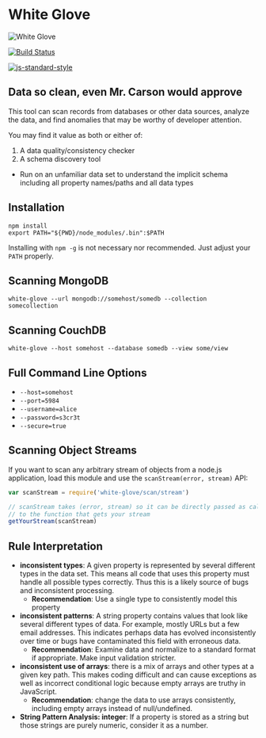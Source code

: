 # White Glove


![White Glove](http://newimages.bwwstatic.com/upload10/658369/molesley-wears-white-gloves.jpg)

[![Build Status](https://semaphoreci.com/api/v1/projects/6f0d47e3-9de5-4257-ab2c-70474dae0f23/645125/badge.svg)](https://semaphoreci.com/focusaurus/white-glove)

[![js-standard-style](https://cdn.rawgit.com/feross/standard/master/badge.svg)](https://github.com/feross/standard)

## Data so clean, even Mr. Carson would approve

This tool can scan records from databases or other data sources, analyze the data, and find anomalies that may be worthy of developer attention.

You may find it value as both or either of:

1. A data quality/consistency checker
2. A schema discovery tool
  - Run on an unfamiliar data set to understand the implicit schema including all property names/paths and all data types

## Installation

```
npm install
export PATH="${PWD}/node_modules/.bin":$PATH
```

Installing with `npm -g` is not necessary nor recommended. Just adjust your `PATH` properly.

## Scanning MongoDB

`white-glove --url mongodb://somehost/somedb --collection somecollection`

## Scanning CouchDB

`white-glove --host somehost --database somedb --view some/view`

## Full Command Line Options

- `--host=somehost`
- `--port=5984`
- `--username=alice`
- `--password=s3cr3t`
- `--secure=true`

## Scanning Object Streams

If you want to scan any arbitrary stream of objects from a node.js application, load this module and use the `scanStream(error, stream)` API:

```js
var scanStream = require('white-glove/scan/stream')

// scanStream takes (error, stream) so it can be directly passed as callback
// to the function that gets your stream
getYourStream(scanStream)
```

## Rule Interpretation

- **inconsistent types**: A given property is represented by several different types in the data set. This means all code that uses this property must handle all possible types correctly. Thus this is a likely source of bugs and inconsistent processing.
  - **Recommendation**: Use a single type to consistently model this property
- **inconsistent patterns**: A string property contains values that look like several different types of data. For example, mostly URLs but a few email addresses. This indicates perhaps data has evolved inconsistently over time or bugs have contaminated this field with erroneous data.
  - **Recommendation**: Examine data and normalize to a standard format if appropriate. Make input validation stricter.
- **inconsistent use of arrays**: there is a mix of arrays and other types at a given key path. This makes coding difficult and can cause exceptions as well as incorrect conditional logic because empty arrays are truthy in JavaScript.
  - **Recommendation**: change the data to use arrays consistently, including empty arrays instead of null/undefined.
- **String Pattern Analysis: integer**: If a property is stored as a string but those strings are purely numeric, consider it as a number.

